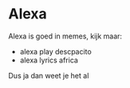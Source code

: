# Alexa

Alexa is goed in memes, kijk maar:

- alexa play descpacito
- alexa lyrics africa

Dus ja dan weet je het al

